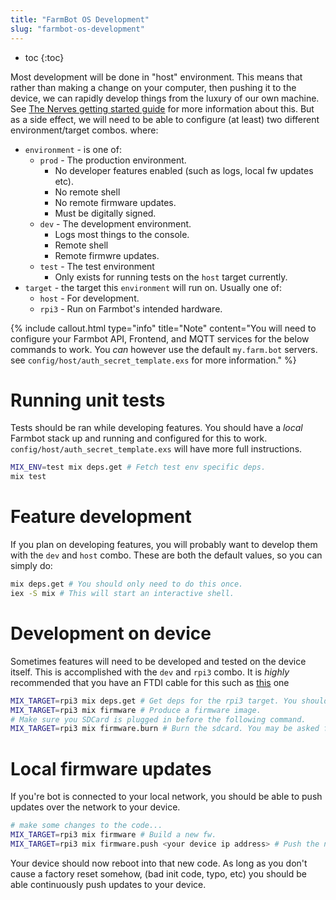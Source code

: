 ```yaml
---
title: "FarmBot OS Development"
slug: "farmbot-os-development"
---
```


* toc
{:toc}

Most development will be done in "host" environment. This means that rather than making a change on your computer, then pushing it to the device, we can rapidly develop things from the luxury of our own machine. See [The Nerves getting started guide](https://hexdocs.pm/nerves/getting-started.html) for more information about this. But as a side effect, we will need to be able to configure (at least) two different environment/target combos. where:
* `environment` - is one of:
  * `prod` - The production environment.
    * No developer features enabled (such as logs, local fw updates etc).
    * No remote shell
    * No remote firmware updates.
    * Must be digitally signed.
  * `dev` - The development environment.
    * Logs most things to the console.
    * Remote shell
    * Remote firmwre updates.
  * `test` - The test environment
    * Only exists for running tests on the `host` target currently.
* `target` - the target this `environment` will run on. Usually one of:
  * `host` - For development.
  * `rpi3` - Run on Farmbot's intended hardware.

{%
include callout.html
type="info"
title="Note"
content="You will need to configure your Farmbot API, Frontend, and MQTT services for the below commands to work. You _can_ however use the default `my.farm.bot` servers. see `config/host/auth_secret_template.exs` for more information."
%}

# Running unit tests
Tests should be ran while developing features. You should have a *local* Farmbot stack up and running and configured for this to work. `config/host/auth_secret_template.exs` will have more full instructions.

```bash
MIX_ENV=test mix deps.get # Fetch test env specific deps.
mix test
```

# Feature development
If you plan on developing features, you will probably want to develop them with the `dev` and `host` combo. These are both the default values, so you can simply do:
```bash
mix deps.get # You should only need to do this once.
iex -S mix # This will start an interactive shell.
```

# Development on device
Sometimes features will need to be developed and tested on the device itself. This is accomplished with the `dev` and `rpi3` combo. It is *highly* recommended that you have an FTDI cable for this such as [this](https://www.digikey.com/product-detail/en/ftdi/TTL-232R-RPI/768-1204-ND) one

```bash
MIX_TARGET=rpi3 mix deps.get # Get deps for the rpi3 target. You should only need to do this once.
MIX_TARGET=rpi3 mix firmware # Produce a firmware image.
# Make sure you SDCard is plugged in before the following command.
MIX_TARGET=rpi3 mix firmware.burn # Burn the sdcard. You may be asked for a password here.
```

# Local firmware updates
If you're bot is connected to your local network, you should be able to push updates over the network to your device.

```bash
# make some changes to the code...
MIX_TARGET=rpi3 mix firmware # Build a new fw.
MIX_TARGET=rpi3 mix firmware.push <your device ip address> # Push the new fw to the device.
```
Your device should now reboot into that new code. As long as you don't cause a factory reset somehow, (bad init code, typo, etc) you should be able continuously push updates to your device.
